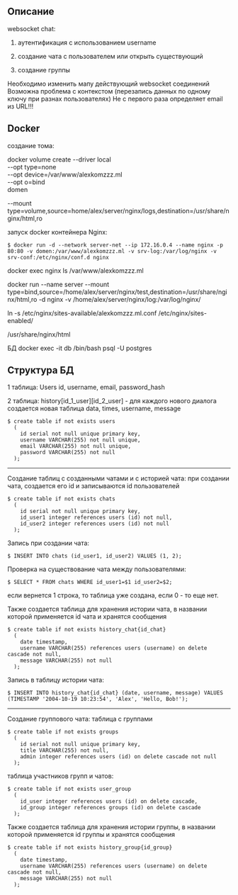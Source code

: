 
## Описание
  websocket chat:
  1. аутентификация с использованием username


  3. создание чата с пользователем или открыть существующий
  
  4. создание группы 

  Необходимо изменить мапу действующий websocket соединений
  Возможна проблема с контекстом (перезапись данных по одному ключу при разнах пользователях)
  Не с первого раза определяет email из URL!!!

## Docker

создание тома:

docker volume create --driver local \
  --opt type=none \
  --opt device=/var/www/alexkomzzz.ml \
  --opt o=bind \
  domen

  --mount type=volume,source=home/alex/server/nginx/logs,destination=/usr/share/nginx/html,ro

запуск docker контейнера Nginx:

    $ docker run -d --network server-net --ip 172.16.0.4 --name nginx -p 80:80 -v domen:/var/www/alexkomzzz.ml -v srv-log:/var/log/nginx -v srv-conf:/etc/nginx/conf.d nginx

docker exec nginx ls /var/www/alexkomzzz.ml


docker run --name server --mount type=bind,source=/home/alex/server/nginx/test,destination=/usr/share/nginx/html,ro -d nginx
-v /home/alex/server/nginx/log:/var/log/nginx/


ln -s /etc/nginx/sites-available/alexkomzzz.ml.conf /etc/nginx/sites-enabled/


/usr/share/nginx/html


 БД
docker exec -it db /bin/bash
psql -U postgres

## Структура БД

1 таблица: Users
  id, username, email, password_hash

2 таблица: history[id_1_user][id_2_user] - для каждого нового диалога создается новая таблица
  data, times, username, message

    $ create table if not exists users
      ( 
        id serial not null unique primary key, 
        username VARCHAR(255) not null unique,
        email VARCHAR(255) not null unique,
        password VARCHAR(255) not null
      );
   <!-- chats INTEGER[] -->

 <!-- для того, чтобы определять, с каким пользователем уже есть чат, создадим в таблице users поле с id пользователями, с котороми создан чат
  1 user

    {
    "username": "Alex",
    "email": "komalex",
    "password": "qwerty"
    } -->

  <!-- изменение массива:

    $ UPDATE users SET chats[cardinality(chats) + 1] = 1 WHERE id = 1;

  поиск в массиве:

    $ SELECT id FROM users WHERE {id_user2} = ANY (chats) AND id = {id_user1}; -->

_____________________________________________________
  Cоздание таблиц с созданными чатами и с историей чата:
   при создании чата, создается его id и записываются id пользователей

    $ create table if not exists chats
      ( 
        id serial not null unique primary key, 
        id_user1 integer references users (id) not null,
        id_user2 integer references users (id) not null
      );  

  Запись при создании чата:

    $ INSERT INTO chats (id_user1, id_user2) VALUES (1, 2);

  Проверка на существование чата между пользователями:

    $ SELECT * FROM chats WHERE id_user1=$1 id_user2=$2;

если вернется 1 строка, то таблица уже создана, если 0 - то еще нет.



  Также создается таблица для хранения истории чата, в названии которой применяется id чата и хранятся сообщения

    $ create table if not exists history_chat{id_chat}
      (  
        date timestamp,
        username VARCHAR(255) references users (username) on delete cascade not null,
        message VARCHAR(255) not null
      );      


  Запись в таблицу истории чата:

    $ INSERT INTO history_chat{id_chat} (date, username, message) VALUES (TIMESTAMP '2004-10-19 10:23:54', 'Alex', 'Hello, Bob!');

______________________________________________________
Создание группового чата:
  таблица с группами

    $ create table if not exists groups
      ( 
        id serial not null unique primary key, 
        title VARCHAR(255) not null,
        admin integer references users (id) on delete cascade not null
      );  

таблица участников групп и чатов:

    $ create table if not exists user_group
      ( 
        id_user integer references users (id) on delete cascade,
        id_group integer references groups (id) on delete cascade
      );  

  Также создается таблица для хранения истории группы, в названии которой применяется id группы и хранятся сообщения

    $ create table if not exists history_group{id_group}
      (  
        date timestamp,
        username VARCHAR(255) references users (username) on delete cascade not null,
        message VARCHAR(255) not null
      );  